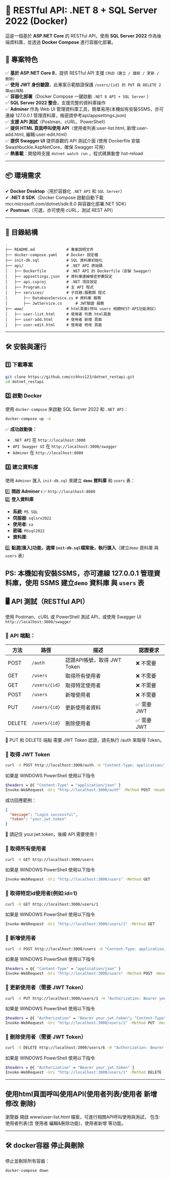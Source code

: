 # **🚀 RESTful API: .NET 8 + SQL Server 2022 (Docker)**
這是一個基於 **ASP.NET Core** 的 RESTful API，使用 **SQL Server 2022** 作為後端資料庫，並透過 **Docker Compose** 進行容器化部署。

## 🌟 專案特色
✅ **基於 ASP.NET Core 8**，提供 RESTful API 支援 `CRUD（建立 / 讀取 / 更新 / 刪除）`    
✅ **使用 JWT 身份驗證**，此專案示範驗證保護 `/users/{id} 的 PUT 與 DELETE 2個api端點`    
✅ **容器化部署**（Docker Compose 一鍵啟動 `.NET 8 API + SQL Server` ）  
✅ **SQL Server 2022 整合**，支援完整的資料庫操作  
✅ **Adminer** 作為 Web UI 管理資料庫工具，簡單易用(本機如有安裝SSMS，亦可連線 127.0.0.1 管理資料庫，帳密請參考api/appsettings.json)  
✅ **支援 API 測試**（Postman、cURL、PowerShell）  
✅ **提供 HTML 頁面呼叫使用 API**（使用者列表:user-list.html, 新增:user-add.html, 編輯:user-edit.html）  
✅ **提供 Swagger UI** 提供直觀的 API 測試介面 (使用 Dockerfile 安裝 Swashbuckle.AspNetCore，確保 Swagger 可用）  
✅ **熱重載**：開發時支援 `dotnet watch run` ，程式碼異動會 hot-reload

---

## 📦 環境需求
✔ **Docker Desktop**（用於容器化 `.NET API` 和 `SQL Server`）  
✔ **.NET 8 SDK**（Docker Compose 啟動自動下載 mcr.microsoft.com/dotnet/sdk:8.0 與容器化部署.NET SDK）  
✔ **Postman**（可選，亦可使用 cURL，測試 REST API）

---

## **🔹 目錄結構**
```
.
├── README.md              # 專案說明文件
├── docker-compose.yaml    # Docker 設定檔
├── init-db.sql            # SQL 資料庫初始化
├── api/                   # .NET API 原始碼
│   ├── Dockerfile         # .NET API 的 Dockerfile（安裝 Swagger）
│   ├── appsettings.json   # 資料庫連線帳密參數設定
│   ├── api.csproj         # .NET 項目設定
│   ├── Program.cs         # 主 API 程式
│   ├── services/          # 子目錄:服務類 程式 
│       ├── DatabaseService.cs # 資料庫 服務
│       ├── JwtService.cs      # JWT驗證 服務
├── www/                   # html頁面(呼叫 users 相關REST-API功能測試)
│   ├── user-list.html     # 使用者 列表 html頁面
│   ├── user-add.html      # 使用者 新增 頁面
│   ├── user-edit.html     # 使用者 修改 頁面

```

---

## **🛠 安裝與運行**
### **1️⃣ 下載專案**
```sh
git clone https://github.com/cchhss123/dotnet_restapi.git
cd dotnet_restapi
```

### **2️⃣ 啟動 Docker**
使用 `docker-compose` 來啟動 SQL Server 2022 和 `.NET API`：
```sh
docker-compose up -d
```
✅ **成功啟動後：**
- `.NET API` 在 `http://localhost:3000`
- `API Swagger UI` 在 `http://localhost:3000/swagger`
- `Adminer` 在 `http://localhost:8080`

### **3️⃣ 建立資料庫**
使用 `Adminer` 匯入 `init-db.sql` 來建立 **`demo` 資料庫** 和 `users` 表：

1️⃣ **開啟 Adminer** 👉 `http://localhost:8080`  
2️⃣ **登入資料庫**
   - **系統**: `MS SQL`
   - **伺服器**: `sqlsrv2022`
   - **使用者**: `sa`
   - **密碼**: `MSsql2022`
   - **資料庫**: 
     
3️⃣ **點選[匯入]功能，選擇 `init-db.sql`檔案後，執行匯入**（建立`demo` 資料庫 與 `users` 表）

PS: 本機如有安裝SSMS，亦可連線 127.0.0.1 管理資料庫，使用 SSMS 建立`demo` 資料庫 與 `users` 表
---

## 🖥 API 測試（RESTful API）

使用 Postman、cURL 或 PowerShell 測試 API，或使用 Swagger UI `http://localhost:3000/swagger`

### 📌 API 端點：
|  方法  |  路徑                           | 描述          | 認證要求          |
|--------|--------------------------------|---------------|---------------|
| POST   | `/auth`                       | 認證API帳號，取得 JWT Token | ❌ 不需要 |
| GET    | `/users`                       | 取得所有使用者  | ❌ 不需要 |
| GET    | `/users/{id}`                  | 取得特定使用者  | ❌ 不需要 |
| POST   | `/users`                       | 新增使用者      | ❌ 不需要 |
| PUT    | `/users/{id}`                  | 更新使用者資料  | ✅ 需要 JWT |
| DELETE | `/users/{id}`                  | 刪除使用者    | ✅ 需要 JWT |


📌 PUT 和 DELETE 端點 需要 JWT Token 認證，請先執行 /auth 來取得 Token。

### **📌 取得 JWT Token**
```sh
curl -X POST http://localhost:3000/auth -H "Content-Type: application/json" -d '{"Account": "api", "Password": "test"}'
```
如果是 WINDOWS PowerShell 使用以下指令
```sh
$headers = @{ "Content-Type" = "application/json" }
Invoke-WebRequest -Uri "http://localhost:3000/auth" -Method POST -Headers $headers -Body '{"Account": "api", "Password": "test"}'
```

成功回應範例：

```json
{
  "message": "Login successful",
  "token": "your.jwt.token"
}
```
📌 請記住 your.jwt.token，後續 API 需要使用！


### **📌 取得所有使用者**
```sh
curl -X GET http://localhost:3000/users
```
如果是 WINDOWS PowerShell 使用以下指令
```sh
Invoke-WebRequest -Uri "http://localhost:3000/users" -Method GET
```

### **📌 取得特定id使用者(例如:id=1)**
```sh
curl -X GET http://localhost:3000/users/1
```
如果是 WINDOWS PowerShell 使用以下指令
```sh
Invoke-WebRequest -Uri "http://localhost:3000/users/1" -Method GET
```

### **📌 新增使用者**
```sh
curl -X POST http://localhost:3000/users -H "Content-Type: application/json" -d '{"name": "andrew","email": "cchhss123@hotmail.com"}'
```
如果是 WINDOWS PowerShell 使用以下指令
```sh
$headers = @{ "Content-Type" = "application/json" }
Invoke-WebRequest -Uri "http://localhost:3000/users" -Method POST -Headers $headers -Body '{"name": "andrew","email": "cchhss123@hotmail.com"}'
```

### **📌 更新使用者（需要 JWT Token）**
```sh
curl -X PUT http://localhost:3000/users/1 -H "Authorization: Bearer your.jwt.token" -H "Content-Type: application/json" -d '{"name": "andy", "email": "andy@example.com"}'
```
如果是 WINDOWS PowerShell 使用以下指令
```sh
$headers = @{ "Authorization" = "Bearer your.jwt.token"; "Content-Type" = "application/json" }
Invoke-WebRequest -Uri "http://localhost:3000/users/1" -Method PUT -Headers $headers -Body '{"name": "andy", "email": "andy@example.com"}'
```

### **📌 刪除使用者（需要 JWT Token）**
```sh
curl -X DELETE http://localhost:3000/users/6 -H "Authorization: Bearer your.jwt.token"
```
如果是 WINDOWS PowerShell 使用以下指令
```sh
$headers = @{ "Authorization" = "Bearer your.jwt.token" }
Invoke-WebRequest -Uri "http://localhost:3000/users/1" -Method DELETE -Headers $headers
```

---

## **使用html頁面呼叫使用API(使用者列表/使用者 新增 修改 刪除)**

瀏覽器 開啟 www/user-list.html 檔案，可進行相關API呼叫使用與測試，
包含: 使用者列表(含 使用者 編輯&刪除功能)，使用者新增 等功能。

---

## **🛠 docker容器 停止與刪除**
停止並刪除所有容器：
```sh
docker-compose down
```





